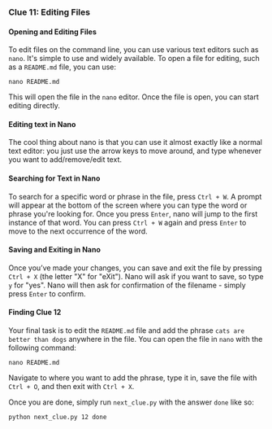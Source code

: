 ### Clue 11: Editing Files ###

#### Opening and Editing Files ####

To edit files on the command line, you can use various text editors such as `nano`. It's simple to use and widely available. To open a file for editing, such as a `README.md` file, you can use:

    nano README.md

This will open the file in the `nano` editor. Once the file is open, you can start editing directly.

#### Editing text in Nano ####

The cool thing about nano is that you can use it almost exactly like a normal text editor: you just use the arrow keys to move around, and type whenever you want to add/remove/edit text.

#### Searching for Text in Nano ####

To search for a specific word or phrase in the file, press `Ctrl + W`. A prompt will appear at the bottom of the screen where you can type the word or phrase you're looking for. Once you press `Enter`, nano will jump to the first instance of that word. You can press `Ctrl + W` again and press `Enter` to move to the next occurrence of the word.

#### Saving and Exiting in Nano ####

Once you’ve made your changes, you can save and exit the file by pressing `Ctrl + X` (the letter "X" for "eXit"). Nano will ask if you want to save, so type `y` for "yes". Nano will then ask for confirmation of the filename - simply press `Enter` to confirm.

#### Finding Clue 12 ####

Your final task is to edit the `README.md` file and add the phrase `cats are better than dogs` anywhere in the file. You can open the file in `nano` with the following command:

    nano README.md

Navigate to where you want to add the phrase, type it in, save the file with `Ctrl + O`, and then exit with `Ctrl + X`.

Once you are done, simply run `next_clue.py` with the answer `done` like so:

    python next_clue.py 12 done
